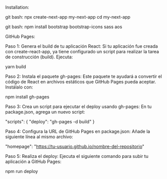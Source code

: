 Installation:

git bash:
npx create-next-app my-next-app
cd my-next-app

git bash:
npm install bootstrap bootstrap-icons sass aos

GitHub Pages:

Paso 1: Genera el build de tu aplicación React: Si tu aplicación fue creada con create-react-app, ya tiene configurado un script para realizar la tarea de construcción (build). Ejecuta:

yarn build

Paso 2: Instala el paquete gh-pages: Este paquete te ayudará a convertir el código de React en archivos estáticos que GitHub Pages pueda aceptar. Instálalo con:

npm install gh-pages

Paso 3: Crea un script para ejecutar el deploy usando gh-pages: En tu package.json, agrega un nuevo script:

"scripts": {
  "deploy": "gh-pages -d build"
}

Paso 4: Configura la URL de GitHub Pages en package.json: Añade la siguiente línea al mismo archivo:

"homepage": "https://tu-usuario.github.io/nombre-del-repositorio"

Paso 5: Realiza el deploy: Ejecuta el siguiente comando para subir tu aplicación a GitHub Pages:

npm run deploy